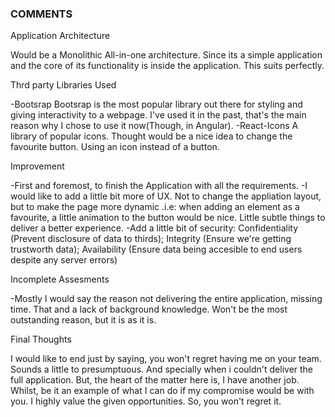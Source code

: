 ### COMMENTS

Application Architecture

  Would be a Monolithic All-in-one architecture. Since its a simple application and the core of its functionality is inside the application. This suits perfectly.

Thrd party Libraries Used

  -Bootsrap
    Bootsrap is the most popular library out there for styling and giving interactivity to a webpage.
    I've used it in the past, that's the main reason why I chose to use it now(Though, in Angular).
  -React-Icons
    A library of popular icons. Thought would be a nice idea to change the favourite button. Using an icon instead of a button.
    
Improvement

  -First and foremost, to finish the Application with all the requirements.
  -I would like to add a little bit more of UX. Not to change the appliation layout, but to make the page more dynamic .i.e: when adding an element as a favourite, a little animation
  to the button would be nice. Little subtle things to deliver a better experience.
  -Add a little bit of security: Confidentiality (Prevent disclosure of data to thirds); Integrity (Ensure we're getting trustworth data); Availability (Ensure data being accesible to end users despite any server errors)
  
Incomplete Assesments

  -Mostly I would say the reason not delivering the entire application, missing time. That and a lack of background knowledge. Won't be the most outstanding reason,  but it is as it is.
  
Final Thoughts

  I would like to end just by saying, you won't regret having me on your team. Sounds a little to presumptuous. And specially when i couldn't deliver the full application.
  But, the heart of the matter here is, I have another job. Whilst, be it an example of what I can do if my compromise would be with you.
  I highly value the given opportunities. So, you won't regret it.
  
